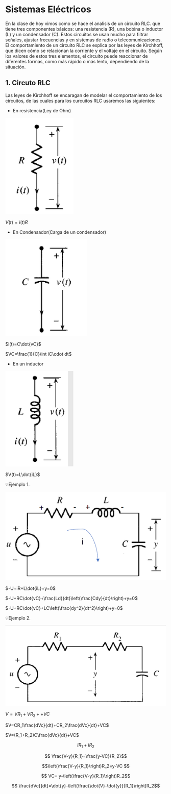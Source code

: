# Sistemas Eléctricos 
En la clase de hoy vimos como se hace el analisis de un circuito RLC. que tiene tres componentes básicos: una resistencia (R), una bobina o inductor (L) y un condensador (C). Estos circuitos se usan mucho para filtrar señales, ajustar frecuencias y en sistemas de radio o telecomunicaciones. El comportamiento de un circuito RLC se explica por las leyes de Kirchhoff, que dicen cómo se relacionan la corriente y el voltaje en el circuito. Según los valores de estos tres elementos, el circuito puede reaccionar de diferentes formas, como más rápido o más lento, dependiendo de la situación.

## 1. Circuto RLC
Las leyes de Kirchhoff se encaragan de modelar el comportamiento de los circuitos, de las cuales para los curcuitos RLC usaremos las siguientes:


- En resistencia(Ley de Ohm)

![](https://github.com/diegavila00/Apuntes/blob/main/TP/R.png)

$V(t)=i(t)R$

- En Condensador(Carga de un condensador)

![](https://github.com/diegavila00/Apuntes/blob/main/TP/C.png)

$i(t)=C\dot{vC}$

$VC=\frac{1}{C}\int iC\cdot dt$

- En un inductor

![](https://github.com/diegavila00/Apuntes/blob/main/TP/L.png)

$V(t)=L\dot{iL}$

💡Ejemplo 1.

![](https://github.com/diegavila00/Apuntes/blob/main/TP/m.png)

$-U+iR+L\dot{iL}+y=0$

$-U+RC\dot{vC}+\frac{Ld}{dt}\left(\frac{Cdy}{dt}\right)+y=0$

$-U+RC\dot{vC}+LC\left(\frac{dy^2}{dt^2}\right)+y=0$

💡Ejemplo 2.

![](https://github.com/diegavila00/Apuntes/blob/main/TP/D.png)

$V=VR_1+VR_2++VC$

$V=CR_1\frac{dVc}{dt}+CR_2\frac{dVc}{dt}+VC$

$V=(R_1+R_2)C\frac{dVc}{dt}+VC$

$$IR_1+IR_2 $$

$$ \frac{V-y}{R_1}=\frac{y-VC}{R_2}$$

$$\left(\frac{V-y}{R_1}\right)R_2=y-VC $$

$$ VC= y-\left(\frac{V-y}{R_1}\right)R_2$$

$$ \frac{dVc}{dt}=\dot{y}-\left(\frac{\dot{V}-\dot{y}}{R_1}\right)R_2$$


